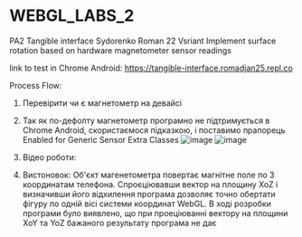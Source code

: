 # WEBGL_LABS_2
PA2 Tangible interface
Sydorenko Roman 22 Vsriant 
Implement surface rotation based on hardware magnetometer sensor readings

link to test in Chrome Android: https://tangible-interface.romadjan25.repl.co

Process Flow:
1. Перевірити чи є магнетометр на девайсі
2. Так як по-дефолту магнетометр програмно не підтримується в Chrome Android, скористаємося підказкою, і поставимо прапорець Enabled for Generic Sensor Extra Classes
![image](https://github.com/romadjan/WEBGL_LABS_2/assets/81487530/e8e11b3a-5c1c-4a94-8082-76fcaa9cf444)
![image](https://github.com/romadjan/WEBGL_LABS_2/assets/81487530/fc92247c-ec9a-4d2c-b6db-c2dc168e3657)

3. Відео роботи:

4. Вистоновок: Об'єкт магенетометра повертає магнітне поле по 3 координатам телефона. Спроєціювавши вектор на площину XoZ і визначивши його відхилення програма дозволяє точно обертати фігуру по одній вісі системи координат WebGL. В ході розробки програми було виявлено, що при проеціюванні вектору на площини XoY та YoZ бажаного результату програма не дає
